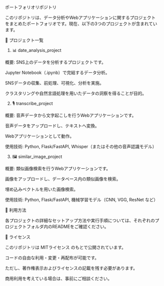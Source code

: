 ポートフォリオリポジトリ

このリポジトリは、データ分析やWebアプリケーションに関するプロジェクトをまとめたポートフォリオです。現在、以下の3つのプロジェクトが含まれています。

📌 プロジェクト一覧

1. 📊 date_analysis_project

概要: SNS上のデータを分析するプロジェクトです。

Jupyter Notebook（.ipynb）で完結するデータ分析。

SNSデータの収集、前処理、可視化、分析を実施。

クラスタリングや自然言語処理を用いたデータの洞察を得ることが目的。

2. 🎙 transcribe_project

概要: 音声データから文字起こしを行うWebアプリケーションです。

音声データをアップロードし、テキストへ変換。

Webアプリケーションとして動作。

使用技術: Python, Flask/FastAPI, Whisper（またはその他の音声認識モデル）

3. 🖼 similar_image_project

概要: 類似画像検索を行うWebアプリケーションです。

画像をアップロードし、データベース内の類似画像を検索。

埋め込みベクトルを用いた画像検索。

使用技術: Python, Flask/FastAPI, 機械学習モデル（CNN, VGG, ResNet など）

🚀 利用方法

各プロジェクトの詳細なセットアップ方法や実行手順については、それぞれのプロジェクトフォルダ内のREADMEをご確認ください。

📜 ライセンス

このリポジトリは MITライセンス のもとで公開されています。

コードの自由な利用・変更・再配布が可能です。

ただし、著作権表示およびライセンスの記載を残す必要があります。

商用利用を考えている場合は、事前にご相談ください。
